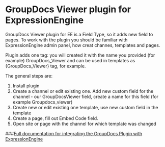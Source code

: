 GroupDocs Viewer plugin for ExpressionEngine
===================


GroupDocs Viewer plugin for EE is a Field Type, so it adds new field to pages. To work with the plugin you should be familiar with ExpressionEngine admin panel, how creat channes, templates and pages. 

Plugin adds one tag: you will created it with the name you provided (for example) GroupDocs_Viewer and can be used in templates as {GroupDocs_Viewer} tag, for example.


The general steps are:
  1. Install plugin
  2. Create a channel or edit existing one. Add new custom field for the channel - our GroupDocsViewer field, create a name for this field (for example Groupdocs_viewer)
  3. Create new or edit existing one template, use new custom field in the template
  4. Create a page, fill out Embed Code field.
  5. Open site or page with the channel for which template was changed

###[Full documentation for integrating the GroupDocs Plugin with ExpressionEngine](http://groupdocs.com/docs/display/Viewer/Integrating+the+Plugin+with+ExpressionEngine+Using+Default+Method)